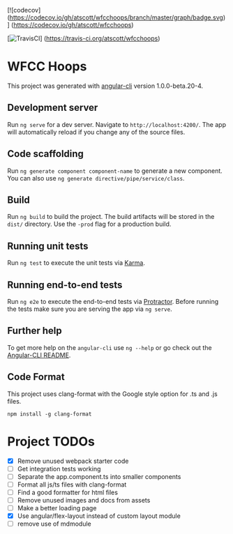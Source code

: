 [![codecov]
(https://codecov.io/gh/atscott/wfcchoops/branch/master/graph/badge.svg)]
(https://codecov.io/gh/atscott/wfcchoops)

[![TravisCI](https://travis-ci.org/atscott/wfcchoops.svg?branch=master)]
(https://travis-ci.org/atscott/wfcchoops)

# WFCC Hoops

This project was generated with [angular-cli](https://github.com/angular/angular-cli) version 1.0.0-beta.20-4.

## Development server
Run `ng serve` for a dev server. Navigate to `http://localhost:4200/`. The app will automatically reload if you change any of the source files.

## Code scaffolding

Run `ng generate component component-name` to generate a new component. You can also use `ng generate directive/pipe/service/class`.

## Build

Run `ng build` to build the project. The build artifacts will be stored in the `dist/` directory. Use the `-prod` flag for a production build.

## Running unit tests

Run `ng test` to execute the unit tests via [Karma](https://karma-runner.github.io).

## Running end-to-end tests

Run `ng e2e` to execute the end-to-end tests via [Protractor](http://www.protractortest.org/).
Before running the tests make sure you are serving the app via `ng serve`.

## Further help

To get more help on the `angular-cli` use `ng --help` or go check out the [Angular-CLI README](https://github.com/angular/angular-cli/blob/master/README.md).

## Code Format

This project uses clang-format with the Google style option for .ts and .js files.

`npm install -g clang-format`

# Project TODOs

  * [x] Remove unused webpack starter code
  * [ ] Get integration tests working
  * [ ] Separate the app.component.ts into smaller components
  * [ ] Format all js/ts files with clang-format
  * [ ] Find a good formatter for html files
  * [ ] Remove unused images and docs from assets
  * [ ] Make a better loading page
  * [x] Use angular/flex-layout instead of custom layout module
  * [ ] remove use of mdmodule
